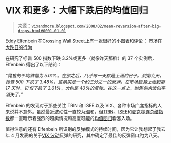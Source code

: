 <!--yml

分类：未分类

日期：2024-05-18 18:44:30

-->

# VIX 和更多：大幅下跌后的均值回归

> 来源：[`vixandmore.blogspot.com/2008/02/mean-reversion-after-big-drops.html#0001-01-01`](http://vixandmore.blogspot.com/2008/02/mean-reversion-after-big-drops.html#0001-01-01)

Eddy Elfenbein 在[Crossing Wall Street](http://www.crossingwallstreet.com/)上有一张很好的小图表和评论： [市场在大跌日的行为](http://www.crossingwallstreet.com/archives/2008/02/how_the_market.html)

在研究了标普 500 指数下跌 3.2%或更多（就像昨天那样）的 37 个实例后，Elfenbein 得出了以下结论：

*“抛售的平均跌幅为 5.01%。在那之后，几乎每一天都是上涨的日子。到第九天，标普 500 下跌了 3.48%，这确实是一个约三分之一的反弹。在市场趋势上涨到第 17 天时，它仅下跌了 3.01%，大约是 40%的反弹。在这一点上，抛售的余波似乎消失了。”*

Elfenbein 的发现对于那些关注 TRIN 和 ISEE 以及 VIX、各种市场广度指标的人来说并不意外。虽然最近波动性一直较为温和，但[TRIN](http://vixandmore.blogspot.com/search/label/TRIN)、[ISEE](http://vixandmore.blogspot.com/search/label/ISEE)和[麦克尔连总结指数](http://vixandmore.blogspot.com/search/label/McClellan%20Summation%20Index)都一直暗示着强烈的超卖情况和高度可能的[均值回归](http://vixandmore.blogspot.com/search/label/mean%20reversion)看涨入场。

值得注意的还有 Elfenbein 所识别的反弹模式的持续时间，因为它让我想起了我去年 4 月发表的关于[VIX 波动](http://vixandmore.blogspot.com/search/label/VIX%20spikes)反弹的研究，其中确定了最佳的反弹窗口约为八天。
